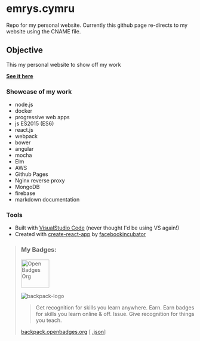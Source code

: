 # emrys.cymru
Repo for my personal website. Currently this github page re-directs to my website using the CNAME file.

## Objective
This my personal website to show off my work

**[See it here](http://emrys.cymru/)**

### Showcase of my work

* node.js
* docker
* progressive web apps
* js ES2015 (ES6)
* react.js
* webpack
* bower
* angular
* mocha
* Elm
* AWS
* Github Pages
* Nginx reverse proxy
* MongoDB
* firebase
* markdown documentation

### Tools

* Built with [VisualStudio Code](http://microsoft.com) (never thought I'd be using VS again!)
* Created with [create-react-app](https://github.com/facebookincubator/create-react-app) by [facebookincubator](https://github.com/facebookincubator)


> ### My Badges:
> 
> <img src="http://openbadges.org/wp-content/uploads/2013/02/badge-breakout-sidebar.png" height="75px" title="Open Badges Org">
>
>![backpack-logo]
> 
> > Get recognition for skills you learn anywhere. Earn. Earn badges for skills you learn online & off. Issue. Give recognition for things you teach.
> 
> [backpack.openbadges.org](https://backpack.openbadges.org/share/5a15ec51cb82eb805da1c917ab94ff47/) [
[.json](https://backpack.openbadges.org/displayer/334992/group/112916.json)]


[backpack-logo]: https://backpack.openbadges.org/images/logo.png "Mozilla Backpack"
[openbadges-logo]: http://openbadges.org/wp-content/uploads/2013/02/badge-breakout-sidebar.png "Open Badges Logo"